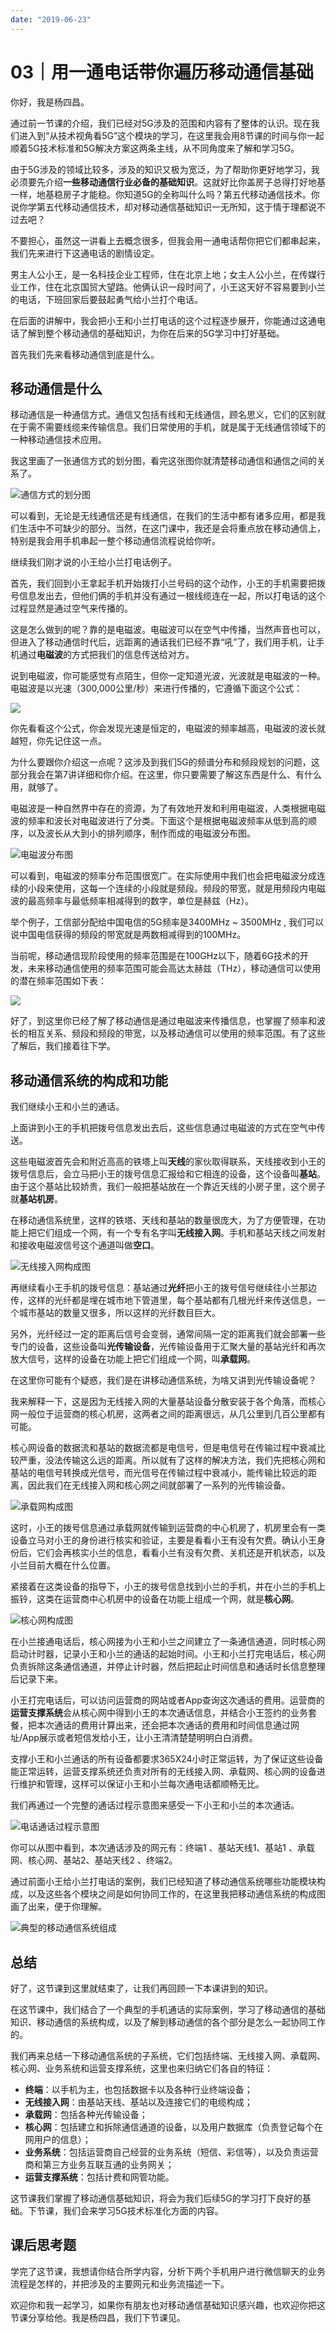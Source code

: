 ```yaml
---
date: "2019-06-23"
---  
```

      
# 03｜用一通电话带你遍历移动通信基础
你好，我是杨四昌。

通过前一节课的介绍，我们已经对5G涉及的范围和内容有了整体的认识。现在我们进入到“从技术视角看5G”这个模块的学习，在这里我会用8节课的时间与你一起顺着5G技术标准和5G解决方案这两条主线，从不同角度来了解和学习5G。

由于5G涉及的领域比较多，涉及的知识又极为宽泛，为了帮助你更好地学习，我必须要先介绍**一些移动通信行业必备的基础知识**。这就好比你盖房子总得打好地基一样，地基稳房子才能稳。你知道5G的全称叫什么吗？第五代移动通信技术。你说你学第五代移动通信技术，却对移动通信基础知识一无所知，这于情于理都说不过去吧？

不要担心，虽然这一讲看上去概念很多，但我会用一通电话帮你把它们都串起来，我们先来进行下这通电话的剧情设定。

男主人公小王，是一名科技企业工程师，住在北京上地；女主人公小兰，在传媒行业工作，住在北京国贸大望路。他俩认识一段时间了，小王这天好不容易要到小兰的电话，下班回家后要鼓起勇气给小兰打个电话。

在后面的讲解中，我会把小王和小兰打电话的这个过程逐步展开，你能通过这通电话了解到整个移动通信的基础知识，为你在后来的5G学习中打好基础。

首先我们先来看移动通信到底是什么。

## 移动通信是什么

<!-- [[[read_end]]] -->

移动通信是一种通信方式。通信又包括有线和无线通信，顾名思义，它们的区别就在于需不需要线缆来传输信息。我们日常使用的手机，就是属于无线通信领域下的一种移动通信技术应用。

我这里画了一张通信方式的划分图，看完这张图你就清楚移动通信和通信之间的关系了。

![](/images/说透5g/03.从技术视角看5G/resourceimage03dd03d6fb3d84bebf17b295888ea16996dd.jpg "通信方式的划分图")

可以看到，无论是无线通信还是有线通信，在我们的生活中都有诸多应用，都是我们生活中不可缺少的部分。当然，在这门课中，我还是会将重点放在移动通信上，特别是我会用手机串起一整个移动通信流程说给你听。

继续我们刚才说的小王给小兰打电话例子。

首先，我们回到小王拿起手机开始拨打小兰号码的这个动作，小王的手机需要把拨号信息发出去，但他们俩的手机并没有通过一根线缆连在一起，所以打电话的这个过程显然是通过空气来传播的。

这是怎么做到的呢？靠的是电磁波。电磁波可以在空气中传播，当然声音也可以，但进入了移动通信时代后，远距离的通话我们已经不靠“吼”了，我们用手机，让手机通过**电磁波**的方式把我们的信息传送给对方。

说到电磁波，你可能感觉有点陌生，但你一定知道光波，光波就是电磁波的一种。电磁波是以光速（300,000公里/秒）来进行传播的，它遵循下面这个公式：

![](/images/说透5g/03.从技术视角看5G/resourceimage698a69e645dc4ca4c62yy1e6492dcf80ea8a.png)

你先看看这个公式，你会发现光速是恒定的，电磁波的频率越高，电磁波的波长就越短，你先记住这一点。

为什么要跟你介绍这一点呢？这涉及到我们5G的频谱分布和频段规划的问题，这部分我会在第7讲详细和你介绍。在这里，你只要需要了解这东西是什么、有什么用，就够了。

电磁波是一种自然界中存在的资源，为了有效地开发和利用电磁波，人类根据电磁波的频率和波长对电磁波进行了分类。下面这个是根据电磁波频率从低到高的顺序，以及波长从大到小的排列顺序，制作而成的电磁波分布图。

![](/images/说透5g/03.从技术视角看5G/resourceimage2ad72a8c6f581e530ed9cb472e1e9f254ed7.jpg "电磁波分布图")

可以看到，电磁波的频率分布范围很宽广。在实际使用中我们也会把电磁波分成连续的小段来使用，这每一个连续的小段就是频段。频段的带宽，就是用频段内电磁波的最高频率与最低频率相减得到的数字，单位是赫兹（Hz）。

举个例子，工信部分配给中国电信的5G频率是3400MHz \~ 3500MHz , 我们可以说中国电信获得的频段的带宽就是两数相减得到的100MHz。

当前呢，移动通信现阶段使用的频率范围是在100GHz以下，随着6G技术的开发，未来移动通信使用的频率范围可能会高达太赫兹（THz），移动通信可以使用的潜在频率范围如下表：

![](/images/说透5g/03.从技术视角看5G/resourceimage05a805906bba608424bea244bba9d8c18aa8.jpg)

好了，到这里你已经了解了移动通信是通过电磁波来传播信息，也掌握了频率和波长的相互关系、频段和频段的带宽，以及移动通信可以使用的频率范围。有了这些了解后，我们接着往下学。

## 移动通信系统的构成和功能

我们继续小王和小兰的通话。

上面讲到小王的手机把拨号信息发出去后，这些信息通过电磁波的方式在空气中传送。

这些电磁波首先会和附近高高的铁塔上叫**天线**的家伙取得联系，天线接收到小王的拨号信息后，会立马把小王的拨号信息汇报给和它相连的设备，这个设备叫**基站**。由于这个基站比较娇贵，我们一般把基站放在一个靠近天线的小房子里，这个房子就**基站机房**。

在移动通信系统里，这样的铁塔、天线和基站的数量很庞大，为了方便管理，在功能上把它们组成一个网，有一个专有名字叫**无线接入网**。手机和基站天线之间发射和接收电磁波信号这个通道叫做**空口**。

![](/images/说透5g/03.从技术视角看5G/resourceimage0976095e56e789c3d36a53e21cbd9bf17d76.jpg "无线接入网构成图")

再继续看小王手机的拨号信息：基站通过**光纤**把小王的拨号信号继续往小兰那边传，这样的光纤都是埋在城市地下管道里，每个基站都有几根光纤来传送信息，一个城市基站的数量又很多，所以这样的光纤数目巨大。

另外，光纤经过一定的距离后信号会变弱，通常间隔一定的距离我们就会部署一些专门的设备，这些设备叫**光传输设备**，光传输设备用于汇聚大量的基站光纤和再次放大信号，这样的设备在功能上把它们组成一个网，叫**承载网**。

在这里你可能有个疑惑，我们是在讲移动通信系统，为啥又讲到光传输设备呢？

我来解释一下，这是因为无线接入网的大量基站设备分散安装于各个角落，而核心网一般位于运营商的核心机房，这两者之间的距离很远，从几公里到几百公里都有可能。

核心网设备的数据流和基站的数据流都是电信号，但是电信号在传输过程中衰减比较严重，没法传输这么远的距离。所以就有了这样的解决方法，我们先把核心网和基站的电信号转换成光信号，而光信号在传输过程中衰减小，能传输比较远的距离，因此我们在无线接入网和核心网之间就部署了一系列的光传输设备。

![](/images/说透5g/03.从技术视角看5G/resourceimage42c642c0df350716a5660b83a7f3b2c887c6.jpg "承载网构成图")

这时，小王的拨号信息通过承载网就传输到运营商的中心机房了，机房里会有一类设备立马对小王的身份进行核实和验证，主要是看看小王有没有欠费。确认小王身份后，它们会再核实小兰的信息，看看小兰有没有欠费、关机还是开机状态，以及小兰目前大概在什么位置。

紧接着在这类设备的指导下，小王的拨号信息找到小兰的手机，并在小兰的手机上振铃，这类在运营商中心机房中的设备在功能上组成一个网，就是**核心网**。

![](/images/说透5g/03.从技术视角看5G/resourceimageab36abc5f9b165a0e46d3a8624155eyy4436.jpg "核心网构成图")

在小兰接通电话后，核心网接为小王和小兰之间建立了一条通信通道，同时核心网启动计时器，记录小王和小兰的通话的起始时间。小王和小兰打完电话后，核心网负责拆除这条通信通道，并停止计时器，然后把起止时间信息和通话时长信息整理后记录下来。

小王打完电话后，可以访问运营商的网站或者App查询这次通话的费用。运营商的**运营支撑系统**会从核心网中得到小王的本次通话信息，并结合小王签约的业务套餐，把本次通话的费用计算出来，还会把本次通话的费用和时间信息通过网址/App展示或者短信发给小王，让小王清清楚楚明明白白消费。

支撑小王和小兰通话的所有设备都要求365X24小时正常运转，为了保证这些设备能正常运转，运营支撑系统还负责对所有的无线接入网、承载网、核心网的设备进行维护和管理，这样可以保证小王和小兰每次通电话都顺畅无比。

我们再通过一个完整的通话过程示意图来感受一下小王和小兰的本次通话。

![](/images/说透5g/03.从技术视角看5G/resourceimage7ca27c046ba70623yyac4f96ae36cb247ea2.jpg "电话通话过程示意图")

你可以从图中看到，本次通话涉及的网元有：终端1 、基站天线1、基站1 、承载网、核心网、基站2、基站天线2 、终端2。

通过前面小王给小兰打电话的案例，我们已经知道了移动通信系统哪些功能模块构成，以及这些各个模块之间是如何协同工作的，在这里我把移动通信系统的构成图画了出来，便于你理解。

![](/images/说透5g/03.从技术视角看5G/resourceimage7cd97cbccyyf829a6223f63a452c43ec4cd9.jpg "典型的移动通信系统组成")

## 总结

好了，这节课到这里就结束了，让我们再回顾一下本课讲到的知识。

在这节课中，我们结合了一个典型的手机通话的实际案例，学习了移动通信的基础知识、移动通信的系统构成，以及了解到移动通信的各个部分是怎么一起协同工作的。

我们再来总结一下移动通信系统的子系统，它们包括终端、无线接入网、承载网、核心网、业务系统和运营支撑系统，这里也来归纳它们各自的特征：

* **终端**：以手机为主，也包括数据卡以及各种行业终端设备；
* **无线接入网**：由基站天线、基站以及连接它们的电缆构成；
* **承载网**：包括各种光传输设备；
* **核心网**：包括建立和拆除通信通道的设备，以及用户数据库（负责登记每个在网用户的信息）；
* **业务系统**：包括运营商自己经营的业务系统（短信、彩信等），以及负责运营商和第三方业务互联互通的业务网关；
* **运营支撑系统**：包括计费和网管功能。

这节课我们掌握了移动通信基础知识，将会为我们后续5G的学习打下良好的基础。下节课，我们会来学习5G技术标准化方面的内容。

## 课后思考题

学完了这节课，我想请你结合所学内容，分析下两个手机用户进行微信聊天的业务流程是怎样的，并把涉及的主要网元和业务流描述一下。

欢迎你和我一起学习，如果你有朋友也对移动通信基础知识感兴趣，也欢迎你把这节课分享给他。我是杨四昌，我们下节课见。